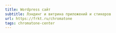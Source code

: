 ```yaml
---
title: Wordpress сайт
subtitle: Лэндинг и витрина приложений и стикеров
url: https://frkt.ru/chromatone
tags: chromatone-center
---
```

